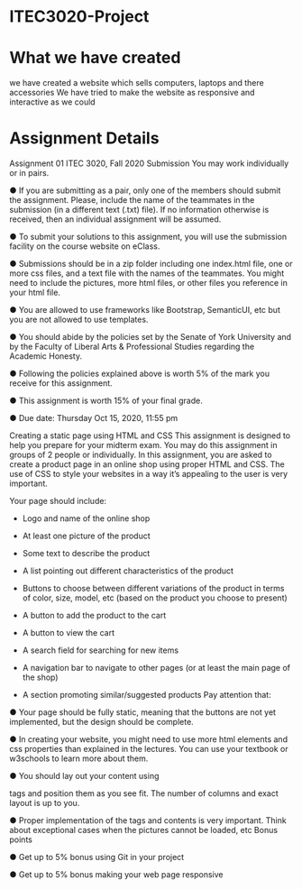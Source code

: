 # ITEC3020-Project

# What we have created
we have created a website which sells computers, laptops and there accessories
We have tried to make the website as responsive and interactive as we could





# Assignment Details

Assignment 01
ITEC 3020, Fall 2020
Submission
You may work individually or in pairs.

● If you are submitting as a pair, only one of the members should submit the
assignment. Please, include the name of the teammates in the submission (in a
different text (.txt) file). If no information otherwise is received, then an individual
assignment will be assumed.

● To submit your solutions to this assignment, you will use the submission facility
on the course website on eClass.

● Submissions should be in a zip folder including one index.html file, one or more
css files, and a text file with the names of the teammates. You might need to
include the pictures, more html files, or other files you reference in your html file.

● You are allowed to use frameworks like Bootstrap, SemanticUI, etc but you are
not allowed to use templates.

● You should abide by the policies set by the Senate of York University and by the
Faculty of Liberal Arts & Professional Studies regarding the Academic Honesty.

● Following the policies explained above is worth 5% of the mark you receive for
this assignment.

● This assignment is worth 15% of your final grade.

● Due date: Thursday Oct 15, 2020, 11:55 pm

Creating a static page using HTML and CSS
This assignment is designed to help you prepare for your midterm exam. You may do
this assignment in groups of 2 people or individually.
In this assignment, you are asked to create a product page in an online shop using
proper HTML and CSS. The use of CSS to style your websites in a way it’s appealing to
the user is very important.

Your page should include:
- Logo and name of the online shop

- At least one picture of the product

- Some text to describe the product

- A list pointing out different characteristics of the product

- Buttons to choose between different variations of the product in terms of color,
size, model, etc (based on the product you choose to present)

- A button to add the product to the cart

- A button to view the cart

- A search field for searching for new items

- A navigation bar to navigate to other pages (or at least the main page of the
shop)

- A section promoting similar/suggested products
Pay attention that:

● Your page should be fully static, meaning that the buttons are not yet
implemented, but the design should be complete.

● In creating your website, you might need to use more html elements and css
properties than explained in the lectures. You can use your textbook or
w3schools to learn more about them.

● You should lay out your content using <div> tags and position them as you see
fit. The number of columns and exact layout is up to you.
  
● Proper implementation of the tags and contents is very important. Think about
exceptional cases when the pictures cannot be loaded, etc
Bonus points

● Get up to 5% bonus using Git in your project

● Get up to 5% bonus making your web page responsive
